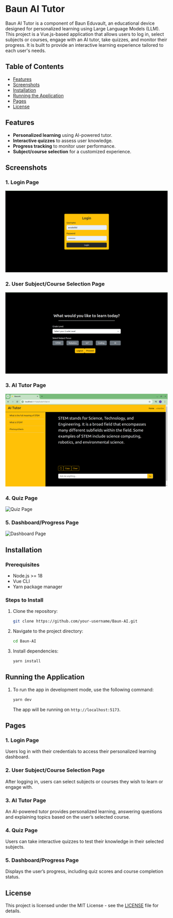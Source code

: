 # Baun AI Tutor

Baun AI Tutor is a component of Baun Eduvault, an educational device designed for personalized learning using Large Language Models (LLM). This project is a Vue.js-based application that allows users to log in, select subjects or courses, engage with an AI tutor, take quizzes, and monitor their progress. It is built to provide an interactive learning experience tailored to each user's needs.

## Table of Contents
- [Features](#features)
- [Screenshots](#screenshots)
- [Installation](#installation)
- [Running the Application](#running-the-application)
- [Pages](#pages)
- [License](#license)

## Features
- **Personalized learning** using AI-powered tutor.
- **Interactive quizzes** to assess user knowledge.
- **Progress tracking** to monitor user performance.
- **Subject/course selection** for a customized experience.

## Screenshots

### 1. Login Page
![Login Page](./pages/1.png)

### 2. User Subject/Course Selection Page
![Subject/Course Selection Page](./pages/2.png)

### 3. AI Tutor Page
![AI Tutor Page](./pages/3.png)

### 4. Quiz Page
![Quiz Page](./pages/4.png)

### 5. Dashboard/Progress Page
![Dashboard Page](./pages/5.png)

## Installation

### Prerequisites
- Node.js >= 18
- Vue CLI
- Yarn package manager

### Steps to Install

1. Clone the repository:

   ```bash
   git clone https://github.com/your-username/Baun-AI.git
   ```

2. Navigate to the project directory:

   ```bash
   cd Baun-AI
   ```

3. Install dependencies:

   ```bash
   yarn install
   ```

## Running the Application

1. To run the app in development mode, use the following command:

   ```bash
   yarn dev
   ```

   The app will be running on `http://localhost:5173`.

## Pages

### 1. Login Page
Users log in with their credentials to access their personalized learning dashboard.

### 2. User Subject/Course Selection Page
After logging in, users can select subjects or courses they wish to learn or engage with.

### 3. AI Tutor Page
An AI-powered tutor provides personalized learning, answering questions and explaining topics based on the user’s selected course.

### 4. Quiz Page
Users can take interactive quizzes to test their knowledge in their selected subjects.

### 5. Dashboard/Progress Page
Displays the user’s progress, including quiz scores and course completion status.

## License
This project is licensed under the MIT License - see the [LICENSE](LICENSE) file for details.